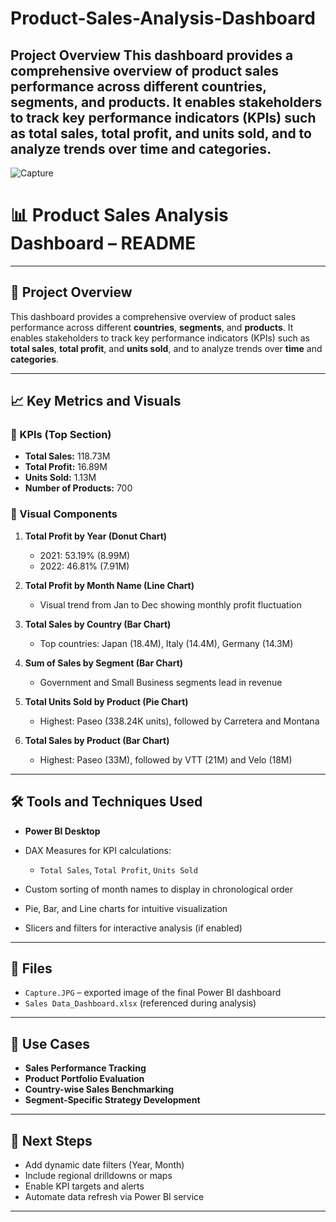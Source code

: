 # Product-Sales-Analysis-Dashboard
Project Overview This dashboard provides a comprehensive overview of product sales performance across different countries, segments, and products. It enables stakeholders to track key performance indicators (KPIs) such as total sales, total profit, and units sold, and to analyze trends over time and categories.
---
![Capture](https://github.com/user-attachments/assets/fbfd14df-f7be-4096-b90e-99b525bb601a)

# 📊 Product Sales Analysis Dashboard – README
---

## 📌 Project Overview

This dashboard provides a comprehensive overview of product sales performance across different **countries**, **segments**, and **products**. It enables stakeholders to track key performance indicators (KPIs) such as **total sales**, **total profit**, and **units sold**, and to analyze trends over **time** and **categories**.

---

## 📈 Key Metrics and Visuals

### 🔹 KPIs (Top Section)

* **Total Sales:** 118.73M
* **Total Profit:** 16.89M
* **Units Sold:** 1.13M
* **Number of Products:** 700

### 🔹 Visual Components

1. **Total Profit by Year (Donut Chart)**

   * 2021: 53.19% (8.99M)
   * 2022: 46.81% (7.91M)

2. **Total Profit by Month Name (Line Chart)**

   * Visual trend from Jan to Dec showing monthly profit fluctuation

3. **Total Sales by Country (Bar Chart)**

   * Top countries: Japan (18.4M), Italy (14.4M), Germany (14.3M)

4. **Sum of Sales by Segment (Bar Chart)**

   * Government and Small Business segments lead in revenue

5. **Total Units Sold by Product (Pie Chart)**

   * Highest: Paseo (338.24K units), followed by Carretera and Montana

6. **Total Sales by Product (Bar Chart)**

   * Highest: Paseo (33M), followed by VTT (21M) and Velo (18M)

---

## 🛠 Tools and Techniques Used

* **Power BI Desktop**
* DAX Measures for KPI calculations:

  * `Total Sales`, `Total Profit`, `Units Sold`
* Custom sorting of month names to display in chronological order
* Pie, Bar, and Line charts for intuitive visualization
* Slicers and filters for interactive analysis (if enabled)

---

## 📁 Files

* `Capture.JPG` – exported image of the final Power BI dashboard
* `Sales Data_Dashboard.xlsx` (referenced during analysis)
---
## 📌 Use Cases

* **Sales Performance Tracking**
* **Product Portfolio Evaluation**
* **Country-wise Sales Benchmarking**
* **Segment-Specific Strategy Development**
---
## 🚀 Next Steps

* Add dynamic date filters (Year, Month)
* Include regional drilldowns or maps
* Enable KPI targets and alerts
* Automate data refresh via Power BI service
---
